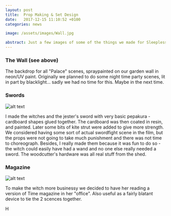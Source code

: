 ```yaml
---
layout: post
title:  Prop Making & Set Design
date:   2017-12-15 11:10:52 +0100
categories: news

image: /assets/images/Wall.jpg

abstract: Just a few images of some of the things we made for Sleepless Beauty.
---
```

### The Wall (see above)

The backdrop for all "Palace" scenes, spraypainted on our garden wall in neon/UV paint. Originally we planned to do some night time party scenes, lit in part by blacklight... sadly we had no time for this. Maybe in the next time.

### Swords

![alt text](https://nailzcat.github.io/assets/images/Props.jpg  "Cardboardsword")


I made the witches and the jester's sword with very basic pepakura - cardboard shapes glued together. The cardboard was then coated in resin, and painted. Later some bits of kite strut were added to give more strength. We considered having some sort of actual swordfight scene in the film, but the props were not going to take much punishment and there was not time to choreograph. Besides, I really made them because it was fun to do so - the witch could easily have had a wand and no one else really needed a sword. The woodcutter's hardware was all real stuff from the shed.

### Magazine

![alt text](https://nailzcat.github.io/assets/images/SmallMagazine.png  "Story Time")


To make the witch more businessy we decided to have her reading a version of Time magazine in her "office". Also useful as a fairly blatant device to tie the 2 scences together.

H
